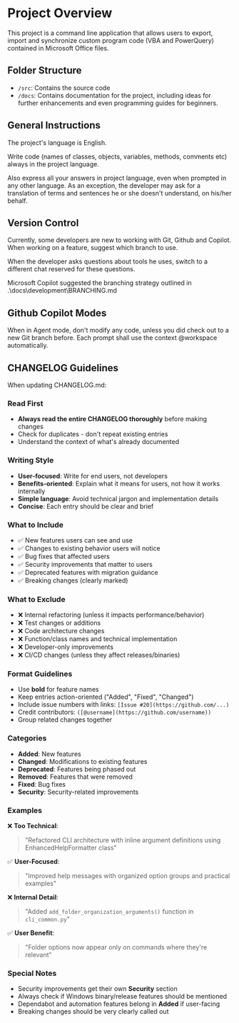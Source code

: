 # Project Overview

This project is a command line application that allows users to export, import and synchronize custom program code (VBA and PowerQuery) contained in Microsoft Office files.

## Folder Structure

- `/src`: Contains the source code
- `/docs`: Contains documentation for the project, including ideas for further enhancements and even programming guides for beginners.

## General Instructions

The project's language is English.

Write code (names of classes, objects, variables, methods, comments etc) always in the project language.

Also express all your answers in project language, even when prompted in any other language.
As an exception, the developer may ask for a translation of terms and sentences he or she doesn't understand, on his/her behalf.

## Version Control

Currently, some developers are new to working with Git, Github and Copilot.
When working on a feature, suggest which branch to use.

When the developer asks questions about tools he uses, switch to a different chat reserved for these questions.

Microsoft Copilot suggested the branching strategy outlined in .\docs\development\BRANCHING.md

## Github Copilot Modes

When in Agent mode, don't modify any code, unless you did check out to a new Git branch before.
Each prompt shall use the context @workspace automatically.

## CHANGELOG Guidelines

When updating CHANGELOG.md:

### Read First
- **Always read the entire CHANGELOG thoroughly** before making changes
- Check for duplicates - don't repeat existing entries
- Understand the context of what's already documented

### Writing Style
- **User-focused**: Write for end users, not developers
- **Benefits-oriented**: Explain what it means for users, not how it works internally
- **Simple language**: Avoid technical jargon and implementation details
- **Concise**: Each entry should be clear and brief

### What to Include
- ✅ New features users can see and use
- ✅ Changes to existing behavior users will notice
- ✅ Bug fixes that affected users
- ✅ Security improvements that matter to users
- ✅ Deprecated features with migration guidance
- ✅ Breaking changes (clearly marked)

### What to Exclude
- ❌ Internal refactoring (unless it impacts performance/behavior)
- ❌ Test changes or additions
- ❌ Code architecture changes
- ❌ Function/class names and technical implementation
- ❌ Developer-only improvements
- ❌ CI/CD changes (unless they affect releases/binaries)

### Format Guidelines
- Use **bold** for feature names
- Keep entries action-oriented ("Added", "Fixed", "Changed")
- Include issue numbers with links: `[Issue #20](https://github.com/...)`
- Credit contributors: `([@username](https://github.com/username))`
- Group related changes together

### Categories
- **Added**: New features
- **Changed**: Modifications to existing features
- **Deprecated**: Features being phased out
- **Removed**: Features that were removed
- **Fixed**: Bug fixes
- **Security**: Security-related improvements

### Examples

❌ **Too Technical**:
> "Refactored CLI architecture with inline argument definitions using EnhancedHelpFormatter class"

✅ **User-Focused**:
> "Improved help messages with organized option groups and practical examples"

❌ **Internal Detail**:
> "Added `add_folder_organization_arguments()` function in `cli_common.py`"

✅ **User Benefit**:
> "Folder options now appear only on commands where they're relevant"

### Special Notes
- Security improvements get their own **Security** section
- Always check if Windows binary/release features should be mentioned
- Dependabot and automation features belong in **Added** if user-facing
- Breaking changes should be very clearly called out
